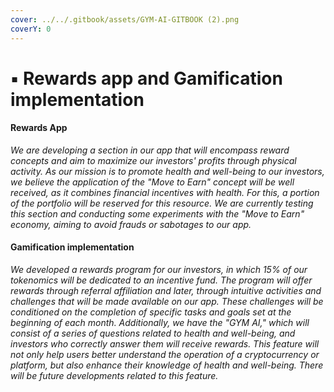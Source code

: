 ```yaml
---
cover: ../../.gitbook/assets/GYM-AI-GITBOOK (2).png
coverY: 0
---
```


# ▪ Rewards app and Gamification implementation

#### Rewards App

_We are developing a section in our app that will encompass reward concepts and aim to maximize our investors' profits through physical activity. As our mission is to promote health and well-being to our investors, we believe the application of the "Move to Earn" concept will be well received, as it combines financial incentives with health. For this, a portion of the portfolio will be reserved for this resource. We are currently testing this section and conducting some experiments with the "Move to Earn" economy, aiming to avoid frauds or sabotages to our app._

#### Gamification implementation

_We developed a rewards program for our investors, in which 15% of our tokenomics will be dedicated to an incentive fund. The program will offer rewards through referral affiliation and later, through intuitive activities and challenges that will be made available on our app. These challenges will be conditioned on the completion of specific tasks and goals set at the beginning of each month. Additionally, we have the "GYM AI," which will consist of a series of questions related to health and well-being, and investors who correctly answer them will receive rewards. This feature will not only help users better understand the operation of a cryptocurrency or platform, but also enhance their knowledge of health and well-being. There will be future developments related to this feature._
